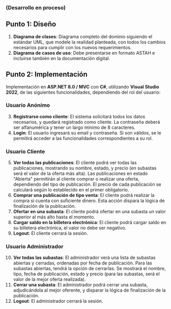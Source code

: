 ### (Desarrollo en proceso)

## Punto 1: Diseño

1. **Diagrama de clases**: Diagrama completo del dominio siguiendo el estándar UML, que modele la realidad planteada, con todos los cambios necesarios para cumplir con los nuevos requerimientos.
2. **Diagrama de casos de uso**: Debe presentarse en formato ASTAH e incluirse también en la documentación digital.

## Punto 2: Implementación

Implementación en **ASP.NET 8.0 / MVC** con **C#**, utilizando **Visual Studio 2022**, de las siguientes funcionalidades, dependiendo del rol del usuario:

### Usuario Anónimo

3. **Registrarse como cliente**: El sistema solicitará todos los datos necesarios, y quedará registrado como cliente. La contraseña deberá ser alfanumérica y tener un largo mínimo de 8 caracteres.
4. **Login**: El usuario ingresará su email y contraseña. Si son válidos, se le permitirá acceder a las funcionalidades correspondientes a su rol.

### Usuario Cliente

5. **Ver todas las publicaciones**: El cliente podrá ver todas las publicaciones, mostrando su nombre, estado, y precio (en subastas será el valor de la oferta más alta). Las publicaciones en estado "Abierta" permitirán al cliente comprar o realizar una oferta, dependiendo del tipo de publicación. El precio de cada publicación se calculará según lo establecido en el primer obligatorio.
6. **Comprar una publicación de tipo venta**: El cliente podrá realizar la compra si cuenta con suficiente dinero. Esta acción dispara la lógica de finalización de la publicación.
7. **Ofertar en una subasta**: El cliente podrá ofertar en una subasta un valor superior al más alto hasta el momento.
8. **Cargar saldo en la billetera electrónica**: El cliente podrá cargar saldo en su billetera electrónica, el valor no debe ser negativo.
9. **Logout**: El cliente cerrará la sesión.

### Usuario Administrador

10. **Ver todas las subastas**: El administrador verá una lista de subastas abiertas y cerradas, ordenadas por fecha de publicación. Para las subastas abiertas, tendrá la opción de cerrarlas. Se mostrará el nombre, tipo, fecha de publicación, estado y precio (para las subastas, será el valor de la mejor oferta realizada).
11. **Cerrar una subasta**: El administrador podrá cerrar una subasta, adjudicándola al mejor oferente, y disparar la lógica de finalización de la publicación.
12. **Logout**: El administrador cerrará la sesión.
